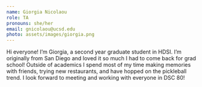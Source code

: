 ```yaml
---
name: Giorgia Nicolaou
role: TA
pronouns: she/her
email: gnicolaou@ucsd.edu
photo: assets/images/giorgia.png
---
```

Hi everyone! I’m Giorgia, a second year graduate student in HDSI. I’m originally from San Diego and loved it so much I had to come back for grad school! Outside of academics I spend most of my time making memories with friends, trying new restaurants, and have hopped on the pickleball trend. I look forward to meeting and working with everyone in DSC 80! 
